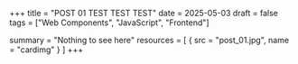 +++
title = "POST 01 TEST TEST TEST"
date = 2025-05-03
draft = false
tags = ["Web Components", "JavaScript", "Frontend"]

summary = "Nothing to see here"
resources = [
  { src = "post_01.jpg", name = "cardimg" }
]
+++
